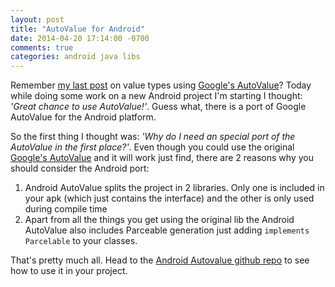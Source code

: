 ```yaml
---
layout: post
title: "AutoValue for Android"
date: 2014-04-20 17:14:00 -0700
comments: true
categories: android java libs
---
```

Remember [my last post] on value types using [Google's AutoValue]? Today while doing some work on a new Android project I'm starting I thought: _'Great chance to use AutoValue!'_. Guess what, there is a port of Google AutoValue for the Android platform.

<!-- More -->

So the first thing I thought was: _'Why do I need an special port of the AutoValue in the first place?'_. Even though you could use the original [Google's AutoValue] and it will work just find, there are 2 reasons why you should consider the Android port:

1. Android AutoValue splits the project in 2 libraries. Only one is included in your apk (which just contains the interface) and the other is only used during compile time
2. Apart from all the things you get using the original lib the Android AutoValue also includes Parceable generation just adding `implements Parcelable` to your classes.

That's pretty much all. Head to the [Android Autovalue github repo] to see how to use it in your project. 


[my last post]: blog/2014/04/07/value-types-the-easy-way/
[Android Autovalue github repo]: https://github.com/frankiesardo/android-auto-value
[Google's AutoValue]: https://github.com/google/auto/tree/master/value